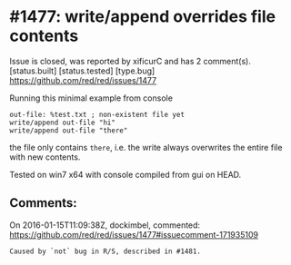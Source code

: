 
#1477: write/append overrides file contents
================================================================================
Issue is closed, was reported by xificurC and has 2 comment(s).
[status.built] [status.tested] [type.bug]
<https://github.com/red/red/issues/1477>

Running this minimal example from console

```
out-file: %test.txt ; non-existent file yet
write/append out-file "hi"
write/append out-file "there"
```

the file only contains `there`, i.e. the write always overwrites the entire file with new contents.

Tested on win7 x64 with console compiled from gui on HEAD.



Comments:
--------------------------------------------------------------------------------

On 2016-01-15T11:09:38Z, dockimbel, commented:
<https://github.com/red/red/issues/1477#issuecomment-171935109>

    Caused by `not` bug in R/S, described in #1481.

